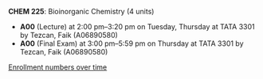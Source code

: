 **CHEM 225**: Bioinorganic Chemistry (4 units)

- **A00** (Lecture) at 2:00 pm–3:20 pm on Tuesday, Thursday at TATA 3301 by Tezcan, Faik (A06890580)
- **A00** (Final Exam) at 3:00 pm–5:59 pm on Thursday at TATA 3301 by Tezcan, Faik (A06890580)

[Enrollment numbers over time](./CHEM225.tsv)
